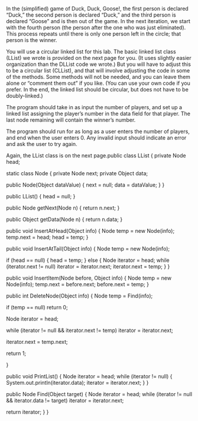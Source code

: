 In the (simplified) game of Duck, Duck, Goose!, the first person is declared “Duck,” the second person is declared “Duck,” and the third person is declared “Goose” and is then out of the game. In the next iteration, we start with the fourth person (the person after the one who was just eliminated). This process repeats until there is only one person left in the circle; that person is the winner.

You will use a circular linked list for this lab. The basic linked list class (LList) we wrote is provided on the next page for you. (It uses slightly easier organization than the DLList code we wrote.) But you will have to adjust this to be a circular list (CLList), and that will involve adjusting the code in some of the methods. Some methods will not be needed, and you can leave them alone or “comment them out” if you like. (You can use your own code if you prefer. In the end, the linked list should be circular, but does not have to be doubly-linked.)

The program should take in as input the number of players, and set up a linked list assigning the player’s number in the data field for that player. The last node remaining will contain the winner’s number.

The program should run for as long as a user enters the number of players, and end when the user enters 0. Any invalid input should indicate an error and ask the user to try again.

Again, the LList class is on the next page.public class LList {
 private Node head;
 
 static class Node {
   private Node next;
   private Object data;
 
   public Node(Object dataValue) {
     next = null;
     data = dataValue;
   }
 }
 
 public LList() {
   head = null;
 }
 
 public Node getNext(Node n) { return n.next; }
 
 public Object getData(Node n) { return n.data; }
 
 public void InsertAtHead(Object info) {
   Node temp = new Node(info);
   temp.next = head;
   head = temp;
 }
 
 public void InsertAtTail(Object info) {
   Node temp = new Node(info);
 
   if (head == null) {
     head = temp;
   } else {
     Node iterator = head;
     while (iterator.next != null)
       iterator = iterator.next;
     iterator.next = temp;
   }
 }
 
 public void InsertItem(Node before, Object info) {
   Node temp = new Node(info);
   temp.next = before.next;
   before.next = temp;
 }
 

 public int DeleteNode(Object info) {
   Node temp = Find(info);
 
   if (temp == null)
     return 0;
 
   Node iterator = head;
 
   while (iterator != null && iterator.next != temp)
     iterator = iterator.next;
 
   iterator.next = temp.next;
 
   return 1;
 
 }
 
 public void PrintList() {
   Node iterator = head;
   while (iterator != null) {
     System.out.println(iterator.data);
     iterator = iterator.next;
   }
 }
 
 public Node Find(Object target) {
   Node iterator = head;
   while (iterator != null && iterator.data != target)
     iterator = iterator.next;
 
   return iterator;
 }
}
